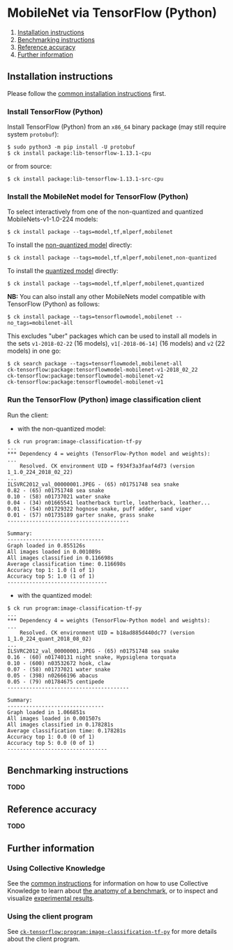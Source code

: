 # MobileNet via TensorFlow (Python)

1. [Installation instructions](#installation)
2. [Benchmarking instructions](#benchmarking)
3. [Reference accuracy](#accuracy)
4. [Further information](#further-info)

<a name="installation"></a>
## Installation instructions

Please follow the [common installation instructions](../README.md#installation) first.

### Install TensorFlow (Python)

Install TensorFlow (Python) from an `x86_64` binary package (may still require system `protobuf`):
```
$ sudo python3 -m pip install -U protobuf
$ ck install package:lib-tensorflow-1.13.1-cpu
```
or from source:
```
$ ck install package:lib-tensorflow-1.13.1-src-cpu
```

### Install the MobileNet model for TensorFlow (Python)

To select interactively from one of the non-quantized and quantized MobileNets-v1-1.0-224 models:
```
$ ck install package --tags=model,tf,mlperf,mobilenet
```

To install the [non-quantized model](https://zenodo.org/record/2269307/files/mobilenet_v1_1.0_224.tgz) directly:
```
$ ck install package --tags=model,tf,mlperf,mobilenet,non-quantized
```

To install the [quantized model](http://download.tensorflow.org/models/mobilenet_v1_2018_08_02/mobilenet_v1_1.0_224_quant.tgz) directly:
```
$ ck install package --tags=model,tf,mlperf,mobilenet,quantized
```


**NB:** You can also install any other MobileNets model compatible with TensorFlow (Python) as follows:
```
$ ck install package --tags=tensorflowmodel,mobilenet --no_tags=mobilenet-all
```
This excludes "uber" packages which can be used to install all models in the sets `v1-2018-02-22` (16 models), `v1[-2018-06-14]` (16 models) and `v2` (22 models) in one go:
```
$ ck search package --tags=tensorflowmodel,mobilenet-all
ck-tensorflow:package:tensorflowmodel-mobilenet-v1-2018_02_22
ck-tensorflow:package:tensorflowmodel-mobilenet-v2
ck-tensorflow:package:tensorflowmodel-mobilenet-v1
```

### Run the TensorFlow (Python) image classification client

Run the client:

- with the non-quantized model:
```
$ ck run program:image-classification-tf-py
...
*** Dependency 4 = weights (TensorFlow-Python model and weights):
...
    Resolved. CK environment UID = f934f3a3faaf4d73 (version 1_1.0_224_2018_02_22)
...
ILSVRC2012_val_00000001.JPEG - (65) n01751748 sea snake
0.82 - (65) n01751748 sea snake
0.10 - (58) n01737021 water snake
0.04 - (34) n01665541 leatherback turtle, leatherback, leather...
0.01 - (54) n01729322 hognose snake, puff adder, sand viper
0.01 - (57) n01735189 garter snake, grass snake
---------------------------------------

Summary:
-------------------------------
Graph loaded in 0.855126s
All images loaded in 0.001089s
All images classified in 0.116698s
Average classification time: 0.116698s
Accuracy top 1: 1.0 (1 of 1)
Accuracy top 5: 1.0 (1 of 1)
--------------------------------
```

- with the quantized model:
```
$ ck run program:image-classification-tf-py
...
*** Dependency 4 = weights (TensorFlow-Python model and weights):
...
    Resolved. CK environment UID = b18ad885d440dc77 (version 1_1.0_224_quant_2018_08_02)
...
ILSVRC2012_val_00000001.JPEG - (65) n01751748 sea snake
0.16 - (60) n01740131 night snake, Hypsiglena torquata
0.10 - (600) n03532672 hook, claw
0.07 - (58) n01737021 water snake
0.05 - (398) n02666196 abacus
0.05 - (79) n01784675 centipede
---------------------------------------

Summary:
-------------------------------
Graph loaded in 1.066851s
All images loaded in 0.001507s
All images classified in 0.178281s
Average classification time: 0.178281s
Accuracy top 1: 0.0 (0 of 1)
Accuracy top 5: 0.0 (0 of 1)
--------------------------------
```

<a name="benchmarking"></a>
## Benchmarking instructions
**TODO**

<a name="accuracy"></a>
## Reference accuracy
**TODO**

<a name="further-info"></a>
## Further information

### Using Collective Knowledge
See the [common instructions](../README.md) for information on how to use Collective Knowledge
to learn about [the anatomy of a benchmark](../README.md#anatomy), or
to inspect and visualize [experimental results](../README.md#results).

### Using the client program
See [`ck-tensorflow:program:image-classification-tf-py`](https://github.com/ctuning/ck-tensorflow/tree/master/program/image-classification-tf-py) for more details about the client program.
